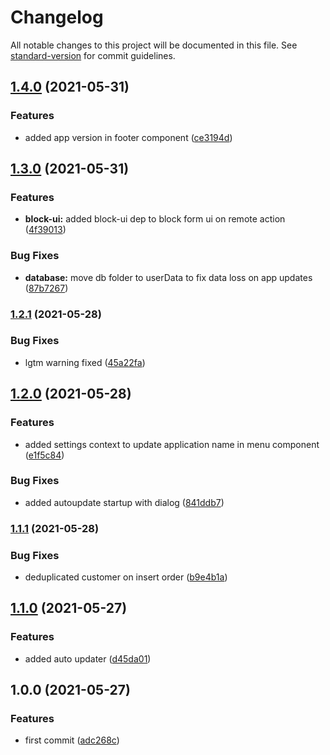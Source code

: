# Changelog

All notable changes to this project will be documented in this file. See [standard-version](https://github.com/conventional-changelog/standard-version) for commit guidelines.

## [1.4.0](https://github.com/mancioshell/electron-virtual-pizzeria-assistant/compare/v1.3.0...v1.4.0) (2021-05-31)


### Features

* added app version in footer component ([ce3194d](https://github.com/mancioshell/electron-virtual-pizzeria-assistant/commit/ce3194d01fbea5f5e6e1271deaa3c1a44369aa89))

## [1.3.0](https://github.com/mancioshell/electron-virtual-pizzeria-assistant/compare/v1.2.1...v1.3.0) (2021-05-31)


### Features

* **block-ui:** added block-ui dep to block form ui on remote action ([4f39013](https://github.com/mancioshell/electron-virtual-pizzeria-assistant/commit/4f39013709bab1ba39ed966e154f855ccbc702b7))


### Bug Fixes

* **database:** move db folder to userData to fix data loss on app updates ([87b7267](https://github.com/mancioshell/electron-virtual-pizzeria-assistant/commit/87b72678a089aa2028913ccaa11912258819e811))

### [1.2.1](https://github.com/mancioshell/electron-virtual-pizzeria-assistant/compare/v1.2.0...v1.2.1) (2021-05-28)


### Bug Fixes

* lgtm warning fixed ([45a22fa](https://github.com/mancioshell/electron-virtual-pizzeria-assistant/commit/45a22fab8acb5812d9dcd15ee15ab202318f1b09))

## [1.2.0](https://github.com/mancioshell/electron-virtual-pizzeria-assistant/compare/v1.1.1...v1.2.0) (2021-05-28)


### Features

* added settings context to update application name in menu component ([e1f5c84](https://github.com/mancioshell/electron-virtual-pizzeria-assistant/commit/e1f5c8416b1def1003f613455af26c0bd167f61f))


### Bug Fixes

* added autoupdate startup with dialog ([841ddb7](https://github.com/mancioshell/electron-virtual-pizzeria-assistant/commit/841ddb748c58d1856956de15baa8fd7767bf0436))

### [1.1.1](https://github.com/mancioshell/electron-virtual-pizzeria-assistant/compare/v1.1.0...v1.1.1) (2021-05-28)


### Bug Fixes

* deduplicated customer on insert order ([b9e4b1a](https://github.com/mancioshell/electron-virtual-pizzeria-assistant/commit/b9e4b1a451691bc211e2227669fcc4799cc6e537))

## [1.1.0](https://github.com/mancioshell/electron-virtual-pizzeria-assistant/compare/v1.0.0...v1.1.0) (2021-05-27)


### Features

* added auto updater ([d45da01](https://github.com/mancioshell/electron-virtual-pizzeria-assistant/commit/d45da01f8f9b3e49fe4a6c05b98ae7284bf4239f))

## 1.0.0 (2021-05-27)


### Features

* first commit ([adc268c](https://github.com/mancioshell/electron-virtual-pizzeria-assistant/commit/adc268c0e14d32274ba6b283a8c8a2be5726640c))
